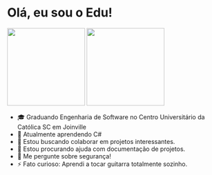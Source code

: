 # Olá, eu sou o Edu!

<div style="display: inline-block">
  <img height="180em" src="https://github-readme-stats.vercel.app/api?username=Edu021&show_icons=true&theme=radical">
  <img height="180em" src="https://github-readme-stats.vercel.app/api/top-langs/?username=Edu021&layout=compact&theme=radical">
</div>

<br>

- 🎓 Graduando Engenharia de Software no Centro Universitário da Católica SC em Joinville
- 🌱 Atualmente aprendendo C#
- 👯 Estou buscando colaborar em projetos interessantes.
- 🤔 Estou procurando ajuda com documentação de projetos.
- 💬 Me pergunte sobre segurança!
- ⚡ Fato curioso: Aprendi a tocar guitarra totalmente sozinho.
